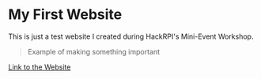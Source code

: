 # My First Website
This is just a test website I created during HackRPI's Mini-Event Workshop.

> Example of making something important

[Link to the Website](https://ev730.github.io/test_website/)